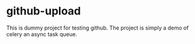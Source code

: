 # github-upload

This is dummy project for testing github.
The project is simply a demo of celery an async task queue.
